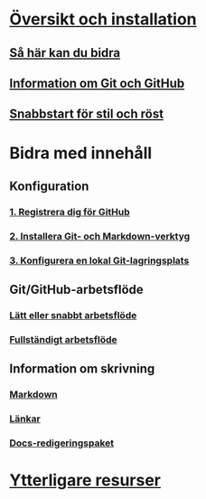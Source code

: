 # [Översikt och installation](index.md)
## [Så här kan du bidra](how-to-contribute.md)
## [Information om Git och GitHub](git-github-fundamentals.md)
## [Snabbstart för stil och röst](style-quick-start.md)
<!-- Needed:  ## Sample writing quick start -->

# Bidra med innehåll
<!-- New nodes:
## Create issues
## Small edits
## Review new content
## Create new articles
## Create or update samples
-->

## Konfiguration 
### [1. Registrera dig för GitHub](get-started-setup-github.md)
### [2. Installera Git- och Markdown-verktyg](get-started-setup-tools.md)
### [3. Konfigurera en lokal Git-lagringsplats](get-started-setup-local.md)

## Git/GitHub-arbetsflöde
### [Lätt eller snabbt arbetsflöde](light-workflow.md)
### [Fullständigt arbetsflöde](full-workflow.md)

## Information om skrivning 
### [Markdown](how-to-write-use-markdown.md)
### [Länkar](how-to-write-links.md)
### [Docs-redigeringspaket](how-to-write-docs-auth-pack.md)

# [Ytterligare resurser](additional-resources.md)
